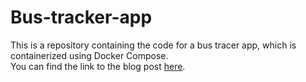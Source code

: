 # Bus-tracker-app

This is a repository containing the code for a bus tracer app, which is containerized using Docker Compose.  
You can find the link to the blog post [here](https://medium.com/@emanhassan01/containerizing-the-mern-app-with-docker-compose-7d2551cbd0a7).

